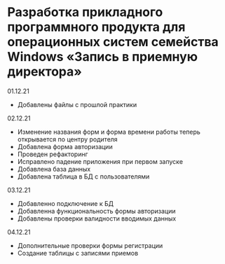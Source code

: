 # Разработка прикладного программного продукта для операционных систем семейства Windows «Запись в приемную директора»

01.12.21

- Добавлены файлы с прошлой практики

02.12.21

- Изменение названия форм и форма времени работы теперь открывается по центру родителя
- Добавлена форма авторизации
- Проведен рефакторинг
- Исправлено падение приложения при первом запуске
- Добавлена база данных
- Добавлена таблица в БД с пользователями

03.12.21

- Добавленно подключение к БД
- Добавленна функциональность формы авторизации
- Добавлены проверки валидности вводимых данных

04.12.21

- Дополнительные проверки формы регистрации
- Создание таблицы с записями приемов
